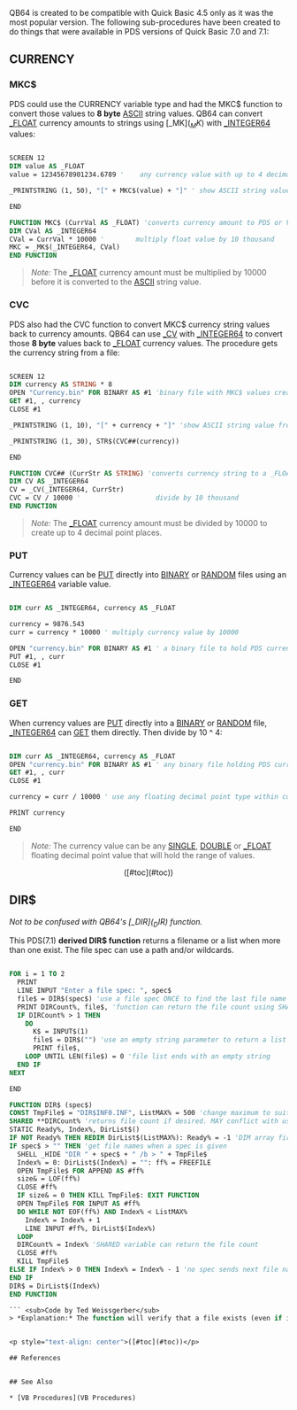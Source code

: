 QB64 is created to be compatible with Quick Basic 4.5 only as it was the most popular version. The following sub-procedures have been created to do things that were available in PDS versions of Quick Basic 7.0 and 7.1:

## CURRENCY



### MKC$

PDS could use the CURRENCY variable type and had the MKC$ function to convert those values to **8 byte** [ASCII](ASCII) string values. QB64 can convert [_FLOAT](_FLOAT) currency amounts to strings using [_MK$](_MK$) with [_INTEGER64](_INTEGER64) values:

```vb

SCREEN 12
DIM value AS _FLOAT
value = 12345678901234.6789 '    any currency value with up to 4 decimal point places

_PRINTSTRING (1, 50), "[" + MKC$(value) + "]" ' show ASCII string value

END

FUNCTION MKC$ (CurrVal AS _FLOAT) 'converts currency amount to PDS or VB currency string
DIM CVal AS _INTEGER64
CVal = CurrVal * 10000 '        multiply float value by 10 thousand
MKC = _MK$(_INTEGER64, CVal)
END FUNCTION 

```
>  *Note:* The [_FLOAT](_FLOAT) currency amount must be multiplied by 10000 before it is converted to the [ASCII](ASCII) string value.

### CVC

PDS also had the CVC function to convert MKC$ currency string values back to currency amounts. QB64 can use [_CV](_CV) with [_INTEGER64](_INTEGER64) to convert those **8 byte** values back to [_FLOAT](_FLOAT) currency values. The procedure gets the currency string from a file:

```vb

SCREEN 12
DIM currency AS STRING * 8
OPEN "Currency.bin" FOR BINARY AS #1 'binary file with MKC$ values created by PDS or VB
GET #1, , currency
CLOSE #1

_PRINTSTRING (1, 10), "[" + currency + "]" 'show ASCII string value from file

_PRINTSTRING (1, 30), STR$(CVC##(currency))

END

FUNCTION CVC## (CurrStr AS STRING) 'converts currency string to a _FLOAT currency amount
DIM CV AS _INTEGER64
CV = _CV(_INTEGER64, CurrStr)
CVC = CV / 10000 '                   divide by 10 thousand
END FUNCTION 

```
>  *Note:* The [_FLOAT](_FLOAT) currency amount must be divided by 10000 to create up to 4 decimal point places.

### PUT

Currency values can be [PUT](PUT) directly into [BINARY](BINARY) or [RANDOM](RANDOM) files using an [_INTEGER64](_INTEGER64) variable value.


```vb

DIM curr AS _INTEGER64, currency AS _FLOAT

currency = 9876.543
curr = currency * 10000 ' multiply currency value by 10000

OPEN "currency.bin" FOR BINARY AS #1 ' a binary file to hold PDS currency values
PUT #1, , curr
CLOSE #1

END 

```

### GET

When currency values are [PUT](PUT) directly into a [BINARY](BINARY) or [RANDOM](RANDOM) file, [_INTEGER64](_INTEGER64) can [GET](GET) them directly. Then divide by 10 ^ 4: 

```vb

DIM curr AS _INTEGER64, currency AS _FLOAT
OPEN "currency.bin" FOR BINARY AS #1 ' any binary file holding PDS currency values
GET #1, , curr
CLOSE #1

currency = curr / 10000 ' use any floating decimal point type within currency range

PRINT currency

END 

```
>  *Note:* The currency value can be any [SINGLE](SINGLE), [DOUBLE](DOUBLE) or [_FLOAT](_FLOAT) floating decimal point value that will hold the range of values.


<p style="text-align: center">([#toc](#toc))</p>

## DIR$

*Not to be confused with QB64's [_DIR$](_DIR$) function.*

This PDS(7.1) **derived DIR$ function** returns a filename or a list when more than one exist. The file spec can use a path and/or wildcards.

```vb

FOR i = 1 TO 2
  PRINT
  LINE INPUT "Enter a file spec: ", spec$
  file$ = DIR$(spec$) 'use a file spec ONCE to find the last file name listed
  PRINT DIRCount%, file$, 'function can return the file count using SHARED variable
  IF DIRCount% > 1 THEN
    DO
      K$ = INPUT$(1)
      file$ = DIR$("") 'use an empty string parameter to return a list of files!
      PRINT file$,
    LOOP UNTIL LEN(file$) = 0 'file list ends with an empty string
  END IF
NEXT

END

FUNCTION DIR$ (spec$)
CONST TmpFile$ = "DIR$INF0.INF", ListMAX% = 500 'change maximum to suit your needs
SHARED **DIRCount% 'returns file count if desired. MAY conflict with user's existing code**
STATIC Ready%, Index%, DirList$()
IF NOT Ready% THEN REDIM DirList$(ListMAX%): Ready% = -1 'DIM array first use
IF spec$ > "" THEN 'get file names when a spec is given
  SHELL _HIDE "DIR " + spec$ + " /b > " + TmpFile$
  Index% = 0: DirList$(Index%) = "": ff% = FREEFILE
  OPEN TmpFile$ FOR APPEND AS #ff%
  size& = LOF(ff%)
  CLOSE #ff%
  IF size& = 0 THEN KILL TmpFile$: EXIT FUNCTION
  OPEN TmpFile$ FOR INPUT AS #ff%
  DO WHILE NOT EOF(ff%) AND Index% < ListMAX%
    Index% = Index% + 1
    LINE INPUT #ff%, DirList$(Index%)
  LOOP
  DIRCount% = Index% 'SHARED variable can return the file count
  CLOSE #ff%
  KILL TmpFile$
ELSE IF Index% > 0 THEN Index% = Index% - 1 'no spec sends next file name
END IF
DIR$ = DirList$(Index%)
END FUNCTION 

``` <sub>Code by Ted Weissgerber</sub>
> *Explanation:* The function will verify that a file exists (even if it is empty) by returning it's name or it returns an empty string if no file exists. It can return a list of file names by using an empty string parameter("") after sending a wildcard spec to get the first file name. The number of file names found is returned by using the SHARED variable, **DIRCount%**. Unlike the PDS DIR$ function, **it MUST use an empty string parameter until QB64 supports optional parameters!** The function does NOT delete empty files.


<p style="text-align: center">([#toc](#toc))</p>

## References


## See Also

* [VB Procedures](VB Procedures)




